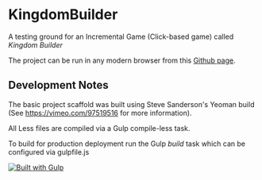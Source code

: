 KingdomBuilder
==============

A testing ground for an Incremental Game (Click-based game) called *Kingdom Builder*

The project can be run in any modern browser from this [Github page](http://kevinroberts.github.io/kingdomBuilder/).

Development Notes
---------------------
The basic project scaffold was built using Steve Sanderson's Yeoman build (See https://vimeo.com/97519516 for more information).

All Less files are compiled via a Gulp compile-less task.

To build for production deployment run the Gulp *build* task which can be configured via gulpfile.js

[![Built with Gulp](https://raw.github.com/cyparu/artwork/master/builtwith.png)](http://gulpjs.com)
